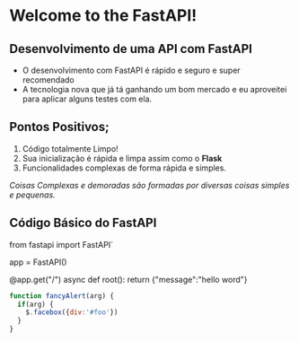 # Welcome to the FastAPI!

## Desenvolvimento de uma API com FastAPI

* O desenvolvimento com FastAPI é rápido e seguro e super recomendado
* A tecnologia nova que já tá ganhando um bom mercado e eu aproveitei para aplicar alguns testes com ela.

## Pontos Positivos;

1. Código totalmente Limpo!
2. Sua inicialização é rápida e limpa assim como o **Flask**
3. Funcionalidades complexas de forma rápida e simples.

_Coisas Complexas e demoradas são formadas por diversas coisas simples e pequenas._

## Código Básico do FastAPI

from fastapi import FastAPI`

app = FastAPI()

@app.get("/")
async def root():
  return {"message":"hello word"}



```javascript
function fancyAlert(arg) {
  if(arg) {
    $.facebox({div:'#foo'})
  }
}
```
